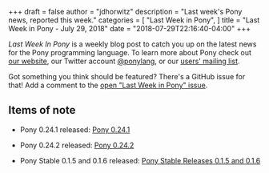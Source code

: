 +++
draft = false
author = "jdhorwitz"
description = "Last week's Pony news, reported this week."
categories = [
    "Last Week in Pony",
]
title = "Last Week in Pony - July 29, 2018"
date = "2018-07-29T22:16:40-04:00"
+++

_Last Week In Pony_ is a weekly blog post to catch you up on the latest news for the Pony programming language. To learn more about Pony check out [our website](https://ponylang.io), our Twitter account [@ponylang](https://twitter.com/ponylang), or our [users' mailing list](https://pony.groups.io/g/user).

Got something you think should be featured? There's a GitHub issue for that! Add a comment to the [open "Last Week in Pony" issue](https://github.com/ponylang/ponylang.github.io/issues?q=is%3Aissue+is%3Aopen+label%3Alast-week-in-pony).

<!--more-->

## Items of note

- Pony 0.24.1 released: [Pony 0.24.1](https://www.ponylang.io/blog/2018/07/0.24.1-released/)

- Pony 0.24.2 released: [Pony 0.24.2](https://www.ponylang.io/blog/2018/07/0.24.2-released/)

- Pony Stable 0.1.5 and 0.1.6 released: [Pony Stable Releases 0.1.5 and 0.1.6](https://www.ponylang.io/blog/2018/07/pony-stable-0.1.5-and-0.1.6-released/)
